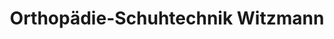---
title: "Orthopädie-Schuhtechnik Witzmann"
url: /aalen/orthopaedie-schuhtechnik-witzmann/
shop: Sanitätshaus
---